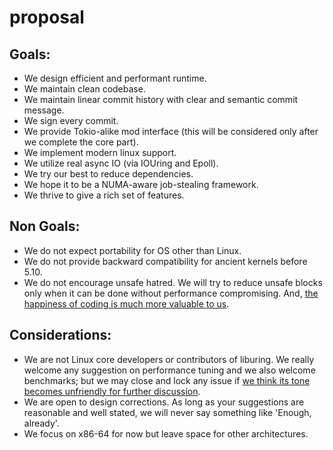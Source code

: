# proposal

## Goals:

- We design efficient and performant runtime.
- We maintain clean codebase.
- We maintain linear commit history with clear and semantic commit message.
- We sign every commit.
- We provide Tokio-alike mod interface (this will be considered only after we complete the core part).
- We implement modern linux support.
- We utilize real async IO (via IOUring and Epoll).
- We try our best to reduce dependencies.
- We hope it to be a NUMA-aware job-stealing framework.
- We thrive to give a rich set of features.

## Non Goals:

- We do not expect portability for OS other than Linux.
- We do not provide backward compatibility for ancient kernels before 5.10.
- We do not encourage unsafe hatred. We will try to reduce unsafe blocks only when it can be done without performance compromising. And, [the happiness of coding is much more valuable to us](https://steveklabnik.com/writing/a-sad-day-for-rust).

## Considerations:

- We are not Linux core developers or contributors of liburing. We really welcome any suggestion on performance tuning and we also welcome benchmarks; but we may close and lock any issue if [we think its tone becomes unfriendly for further discussion](https://github.com/axboe/liburing/issues/189). 
- We are open to design corrections. As long as your suggestions are reasonable and well stated, we will never say something like 'Enough, already'.
- We focus on x86-64 for now but leave space for other architectures.
